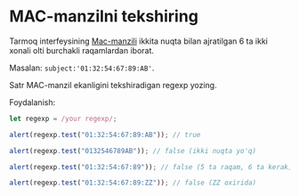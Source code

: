 # MAC-manzilni tekshiring

Tarmoq interfeysining [Mac-manzili](https://en.wikipedia.org/wiki/MAC_address) ikkita nuqta bilan ajratilgan 6 ta ikki xonali olti burchakli raqamlardan iborat.

Masalan: `subject:'01:32:54:67:89:AB'`.

Satr MAC-manzil ekanligini tekshiradigan regexp yozing.

Foydalanish:

```js
let regexp = /your regexp/;

alert(regexp.test("01:32:54:67:89:AB")); // true

alert(regexp.test("0132546789AB")); // false (ikki nuqta yo'q)

alert(regexp.test("01:32:54:67:89")); // false (5 ta raqam, 6 ta kerak)

alert(regexp.test("01:32:54:67:89:ZZ")); // false (ZZ oxirida)
```
